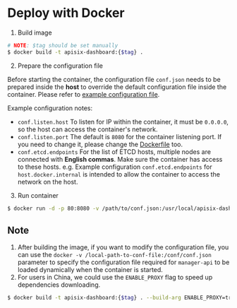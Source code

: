 <!--
#
# Licensed to the Apache Software Foundation (ASF) under one or more
# contributor license agreements.  See the NOTICE file distributed with
# this work for additional information regarding copyright ownership.
# The ASF licenses this file to You under the Apache License, Version 2.0
# (the "License"); you may not use this file except in compliance with
# the License.  You may obtain a copy of the License at
#
#     http://www.apache.org/licenses/LICENSE-2.0
#
# Unless required by applicable law or agreed to in writing, software
# distributed under the License is distributed on an "AS IS" BASIS,
# WITHOUT WARRANTIES OR CONDITIONS OF ANY KIND, either express or implied.
# See the License for the specific language governing permissions and
# limitations under the License.
#
-->

# Deploy with Docker

1. Build image

```sh
# NOTE: $tag should be set manually
$ docker build -t apisix-dashboard:{$tag} .
```

2. Prepare the configuration file

Before starting the container, the configuration file `conf.json` needs to be prepared inside the **host** to override the default configuration file inside the container. Please refer to [example configuration file](./examples/docker-conf-example.json).

Example configuration notes:

- `conf.listen.host` To listen for IP within the container, it must be `0.0.0.0`, so the host can access the container's network.
- `conf.listen.port` The default is `8080` for the container listening port. If you need to change it, please change the [Dockerfile](../Dockerfile) too.
- `conf.etcd.endpoints` For the list of ETCD hosts, multiple nodes are connected with **English commas**. Make sure the container has access to these hosts. e.g. Example configuration `conf.etcd.endpoints` for `host.docker.internal` is intended to allow the container to access the network on the host.

3. Run container

```sh
$ docker run -d -p 80:8080 -v /path/to/conf.json:/usr/local/apisix-dashboard/conf/conf.json --name apisix-dashboard apisix-dashboard:{$tag}
```

## Note

1. After building the image, if you want to modify the configuration file, you can use the `docker -v /local-path-to-conf-file:/conf/conf.json` parameter to specify the configuration file required for `manager-api` to be loaded dynamically when the container is started.
2. For users in China, we could use the `ENABLE_PROXY` flag to speed up dependencies downloading.

```sh
$ docker build -t apisix-dashboard:{$tag} . --build-arg ENABLE_PROXY=true
```
